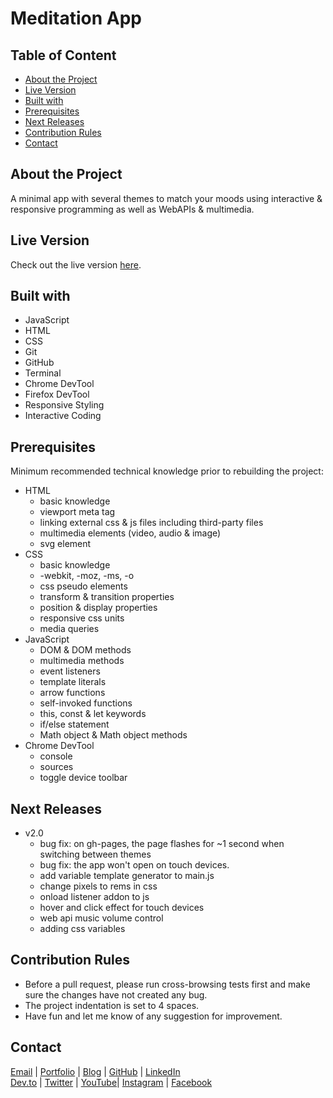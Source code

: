 # Meditation App

<!-- table of content -->
## Table of Content

* [About the Project](#about-the-project)
* [Live Version](#live-version)
* [Built with](#built-with)
* [Prerequisites](#prerequisites)
* [Next Releases](#next-releases)
* [Contribution Rules](#contribution-rules)
* [Contact](#contact)

<!-- about -->
## About the Project

A minimal app with several themes to match your moods using interactive & responsive programming as well as WebAPIs & multimedia.

<!-- live version -->
## Live Version

Check out the live version [here](https://ali-shariatii.github.io/meditation-app/).

<!-- built -->
## Built with
* JavaScript
* HTML
* CSS
* Git
* GitHub
* Terminal
* Chrome DevTool
* Firefox DevTool
* Responsive Styling
* Interactive Coding

<!-- prerequisites -->
## Prerequisites

Minimum recommended technical knowledge prior to rebuilding the project:

* HTML
    * basic knowledge
    * viewport meta tag
    * linking external css & js files including third-party files
    * multimedia elements (video, audio & image)
    * svg element
* CSS
    * basic knowledge
    * -webkit, -moz, -ms, -o
    * css pseudo elements
    * transform & transition properties
    * position & display properties
    * responsive css units
    * media queries
* JavaScript
    * DOM & DOM methods
    * multimedia methods
    * event listeners
    * template literals
    * arrow functions
    * self-invoked functions
    * this, const & let keywords
    * if/else statement
    * Math object & Math object methods
* Chrome DevTool
    * console
    * sources
    * toggle device toolbar

<!-- new releases -->
## Next Releases

* v2.0
    * bug fix: on gh-pages, the page flashes for ~1 second when switching between themes
    * bug fix: the app won't open on touch devices.
    * add variable template generator to main.js
    * change pixels to rems in css
    * onload listener addon to js
    * hover and click effect for touch devices
    * web api music volume control
    * adding css variables

<!-- contribution -->
## Contribution Rules

* Before a pull request, please run cross-browsing tests first and make sure the changes have not created any bug.
* The project indentation is set to 4 spaces.
* Have fun and let me know of any suggestion for improvement.

<!-- contact -->
## Contact

[Email](mailto:a.shariatii91@gmail.com) | [Portfolio](https://alishariatii.com/) | [Blog](https://blog.alishariatii.com/) | [GitHub](https://github.com/ali-shariatii/) | [LinkedIn](https://www.linkedin.com/in/ali-shariatii/)  
[Dev.to](https://dev.to/alishariatii) | [Twitter](https://twitter.com/a_shariatii) | [YouTube](https://www.youtube.com/channel/UCtMqKuobuxPU_9ZIp8vZXgw)| [Instagram](https://www.instagram.com/web_block/)  | [Facebook](https://www.facebook.com/webblokk)


<!-- 
Guidelines
    https://www.markdownguide.org/basic-syntax/#reference-style-links
    https://guides.github.com/pdfs/markdown-cheatsheet-online.pdf 
-->